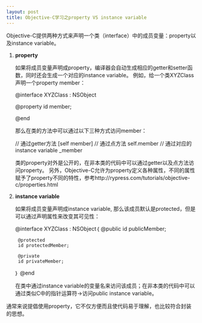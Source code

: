 ```yaml
---
layout: post
title: Objective-C学习之property VS instance variable
---
```


Objective-C提供两种方式来声明一个类（interface）中的成员变量：property以及instance variable。

1. **property**

   如果将成员变量声明成property，编译器会自动生成相应的getter和setter函数，同时还会生成一个对应的instance variable。
   例如，给一个类XYZClass声明一个property member：
   
   	@interface XYZClass : NSObject

   	@property id member;

   	@end

   那么在类的方法中可以通过以下三种方式访问member：

   	// 通过getter方法
   	[self member]
   	// 通过点方法
   	self.member
   	// 通过对应的instance variable
   	_member
   
   类的property对外是公开的，在非本类的代码中可以通过getter以及点方法访问property。
   另外，Objective-C允许为property定义各种属性，不同的属性赋予了property不同的特性，参考http://rypress.com/tutorials/objective-c/properties.html
   
    <!-- more -->

2. **instance variable**

   如果将成员变量声明成instance variable, 那么该成员默认是protected，但是可以通过声明属性来改变其可见性：

   	@interface XYZClass : NSObject｛
   		@public
   		id publicMember;
       
   		@protected
   		id protectedMember;

   		@private
   		id privateMember;
   	｝
   	@end

   在类中通过instance variable的变量名来访问该成员；在非本类的代码中可以通过类似C中的指针运算符->访问public instance variable。

通常来说提倡使用property，它不仅方便而且使代码易于理解，也比较符合封装的思想。

